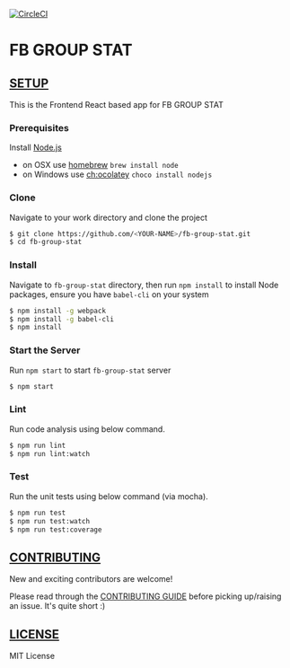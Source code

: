 [![CircleCI](https://circleci.com/gh/FBDevCLagos/fb-group-stat.svg?style=svg)](https://circleci.com/gh/FBDevCLagos/fb-group-stat)

# FB GROUP STAT

## [SETUP]()
This is the Frontend React based app for FB GROUP STAT

### Prerequisites

Install [Node.js](http://nodejs.org)
 - on OSX use [homebrew](http://brew.sh) `brew install node`
 - on Windows use [ch:ocolatey](https://chocolatey.org/) `choco install nodejs`

### Clone

Navigate to your work directory and clone the project
```bash
$ git clone https://github.com/<YOUR-NAME>/fb-group-stat.git
$ cd fb-group-stat
```

### Install

Navigate to `fb-group-stat` directory, then run `npm install` to install Node packages, ensure you have `babel-cli` on your system
```bash
$ npm install -g webpack
$ npm install -g babel-cli
$ npm install
```

### Start the Server

Run `npm start` to start `fb-group-stat` server
```bash
$ npm start
```

### Lint

Run code analysis using below command.
```bash
$ npm run lint
$ npm run lint:watch
```

### Test

Run the unit tests using below command (via mocha).
```bash
$ npm run test
$ npm run test:watch
$ npm run test:coverage
```


## [CONTRIBUTING](CONTRIBUTING.md)

New and exciting contributors are welcome!

Please read through the [CONTRIBUTING GUIDE](https://github.com/lagos-devs/fb-group-stat/blob/develop/CONTRIBUTING.md) before picking up/raising an issue. It's quite short :)


## [LICENSE](LICENSE)

MIT License
